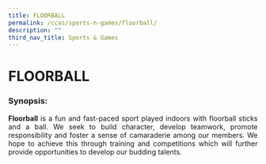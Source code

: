```yaml
---
title: FLOORBALL
permalink: /ccas/sports-n-games/floorball/
description: ""
third_nav_title: Sports & Games
---
```

# FLOORBALL

### Synopsis:

<p style="text-align: justify;"><b>Floorball</b> is a fun and fast-paced sport played indoors with floorball sticks and a ball. We seek to build character, develop teamwork, promote responsibility and foster a sense of camaraderie among our members. We hope to achieve this through training and competitions which will further provide opportunities to develop our budding talents.</p>